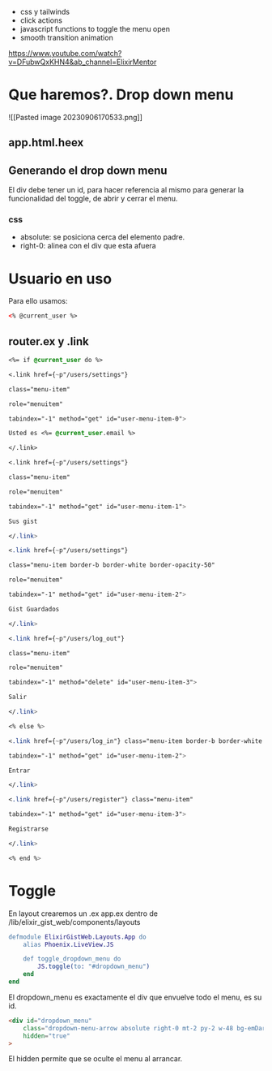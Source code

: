 * css y tailwinds
* click actions
* javascript functions to toggle the menu open
* smooth transition animation

https://www.youtube.com/watch?v=DFubwQxKHN4&ab_channel=ElixirMentor

# Que haremos?. Drop down menu

![[Pasted image 20230906170533.png]]
## app.html.heex

## Generando el drop down menu

El div debe tener un id, para hacer referencia al mismo para generar la funcionalidad del toggle, de abrir y cerrar el menu.

### css

* absolute: se posiciona cerca del elemento padre.
* right-0: alinea con el div que esta afuera

# Usuario en uso

Para ello usamos:

```html
<% @current_user %>
```


## router.ex y .link

```css
<%= if @current_user do %>

<.link href={~p"/users/settings"}

class="menu-item"

role="menuitem"

tabindex="-1" method="get" id="user-menu-item-0">

Usted es <%= @current_user.email %>

</.link>

<.link href={~p"/users/settings"}

class="menu-item"

role="menuitem"

tabindex="-1" method="get" id="user-menu-item-1">

Sus gist

</.link>

<.link href={~p"/users/settings"}

class="menu-item border-b border-white border-opacity-50"

role="menuitem"

tabindex="-1" method="get" id="user-menu-item-2">

Gist Guardados

</.link>

<.link href={~p"/users/log_out"}

class="menu-item"

role="menuitem"

tabindex="-1" method="delete" id="user-menu-item-3">

Salir

</.link>

<% else %>

<.link href={~p"/users/log_in"} class="menu-item border-b border-white border-opacity-50" role="menuitem"

tabindex="-1" method="get" id="user-menu-item-2">

Entrar

</.link>

<.link href={~p"/users/register"} class="menu-item"

tabindex="-1" method="get" id="user-menu-item-3">

Registrarse

</.link>

<% end %>
```

# Toggle

En layout crearemos un .ex app.ex dentro de /lib/elixir_gist_web/components/layouts

```erlang
defmodule ElixirGistWeb.Layouts.App do
	alias Phoenix.LiveView.JS

	def toggle_dropdown_menu do
		JS.toggle(to: "#dropdown_menu")
	end
end
```

El dropdown_menu es exactamente el div que envuelve todo el menu, es su id.

```html
<div id="dropdown_menu"
	class="dropdown-menu-arrow absolute right-0 mt-2 py-2 w-48 bg-emDark rounded-lg shadow-xl border border-white"
	hidden="true"
>
```

El hidden permite que se oculte el menu al arrancar.